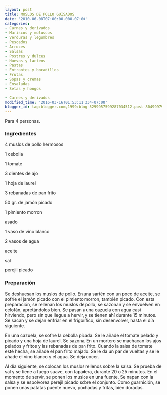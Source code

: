 ```yaml
---
layout: post
title: MUSLOS DE POLLO GUISADOS
date: '2010-06-08T07:00:00.000-07:00'
categories:
- Carnes y derivados
- Mariscos y moluscos
- Verduras y legumbres
- Pescados
- Arroces
- Salsas
- Postres y dulces
- Huevos y lacteos
- Pastas
- Entrantes y bocadillos
- Frutas
- Sopas y cremas
- Ensaladas
- Setas y hongos

- Carnes y derivados
modified_time: '2016-03-16T01:53:11.334-07:00'
blogger_id: tag:blogger.com,1999:blog-5299957599287034512.post-8049997908864678906
---
```


Para 4 personas.

<h3>Ingredientes</h3>

4 muslos de pollo hermosos

1 cebolla

1 tomate

3 dientes de ajo

1 hoja de laurel

3 rebanadas de pan frito

50 gr. de jamón picado

1 pimiento morron

asado

1 vaso de vino blanco

2 vasos de agua

aceite

sal

perejil picado

<h3>Preparación</h3>

Se deshuesan los muslos de pollo. En una sartén con un poco de aceite, se sofríe el jamón picado con el pimiento morron, también picado. Con esta preparación, se rellenan los muslos de pollo, se sazonan y se envuelven en celofán, apretándolos bien. Se pasan a una cazuela con agua casi hirviendo, pero sin que llegue a hervir, y se tienen ahí durante 15 minutos. Se sacan y se dejan enfriar en el frigorífico, sin desenvolver, hasta el día siguiente.

En una cazuela, se sofríe la cebolla picada. Se le añade el tomate pelado y picado y una hoja de laurel. Se sazona. En un mortero se machacan los ajos pelados y fritos y las rebanadas de pan frito. Cuando la salsa de tomate esté hecha, se añade el pan frito majado. Se le da un par de vueltas y se le añade el vino blanco y el agua. Se deja cocer.

Al día siguiente, se colocan los muslos rellenos sobre la salsa. Se prueba de sal y se tiene a fuego suave, con tapadera, durante 20 o 25 minutos. En el momento de servir, se ponen los muslos en una fuente. Se napan con la salsa y se espolvorea perejil picado sobre el conjunto. Como guarnición, se ponen unas patatas puente nuevo, pochadas y fritas, bien doradas.

